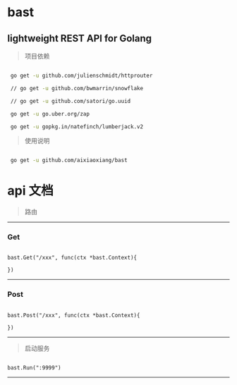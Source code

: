 # bast

## lightweight REST API  for Golang


> 项目依赖

``` bash

 go get -u github.com/julienschmidt/httprouter

 // go get -u github.com/bwmarrin/snowflake

 // go get -u github.com/satori/go.uuid

 go get -u go.uber.org/zap

 go get -u gopkg.in/natefinch/lumberjack.v2

 ```


> 使用说明

``` bash

 go get -u github.com/aixiaoxiang/bast

 ```

# api 文档

> 路由

---

### Get

``` golang

bast.Get("/xxx", func(ctx *bast.Context){
  
})

```

---

### Post

``` golang

bast.Post("/xxx", func(ctx *bast.Context){

})

```

---

> 启动服务


``` golang

bast.Run(":9999")

```
---
